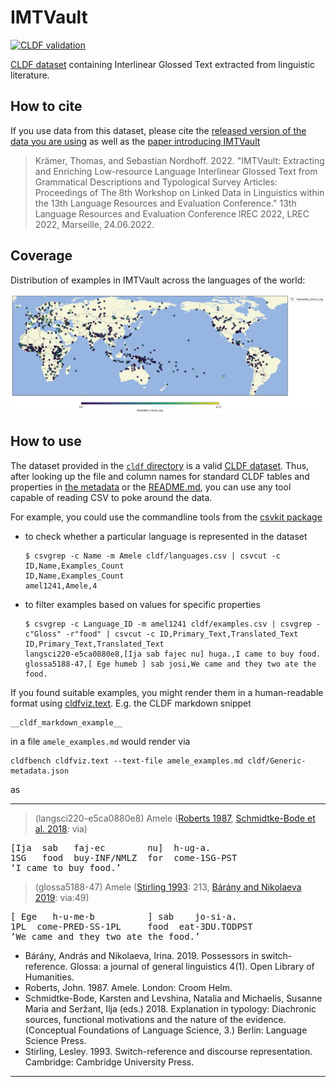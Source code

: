 # IMTVault

[![CLDF validation](https://github.com/cldf-datasets/imtvault/workflows/CLDF-validation/badge.svg)](https://github.com/cldf-datasets/imtvault/actions?query=workflow%3ACLDF-validation)

[CLDF dataset](cldf/) containing Interlinear Glossed Text extracted from linguistic literature.


## How to cite

If you use data from this dataset, please cite the [released version of the data you are using]() as
well as the [paper introducing IMTVault](http://www.lrec-conf.org/proceedings/lrec2022/workshops/LDL/pdf/2022.ldl2022-1.3.pdf)

> Krämer, Thomas, and Sebastian Nordhoff. 2022. "IMTVault: Extracting and Enriching Low-resource Language Interlinear Glossed Text from Grammatical Descriptions and Typological Survey Articles: Proceedings of The 8th Workshop on Linked Data in Linguistics within the 13th Language Resources and Evaluation Conference." 13th Language Resources and Evaluation Conference lREC 2022, LREC 2022, Marseille, 24.06.2022.


## Coverage

Distribution of examples in IMTVault across the languages of the world:

![](map.jpg?pacific-centered&language-properties=Examples_Count_Log&language-properties-colormaps=viridis&width=20&height=10&padding-left=5&padding-right=5&padding-top=5&padding-bottom=5&markersize=12#cldfviz.map)


## How to use

The dataset provided in the [`cldf` directory](cldf/) is a valid [CLDF dataset](https://cldf.clld.org). Thus, after
looking up the file and column names for standard CLDF tables and properties in [the metadata](cldf/Generic-metadata.json)
or the [README.md](cldf/README.md), you can use any tool capable of reading CSV to poke around the data.

For example, you could use the commandline tools from the [csvkit package](https://csvkit.readthedocs.io/en/latest/)
- to check whether a particular language is represented in the dataset
  ```shell
  $ csvgrep -c Name -m Amele cldf/languages.csv | csvcut -c ID,Name,Examples_Count
  ID,Name,Examples_Count
  amel1241,Amele,4
  ```
- to filter examples based on values for specific properties
  ```shell
  $ csvgrep -c Language_ID -m amel1241 cldf/examples.csv | csvgrep -c"Gloss" -r"food" | csvcut -c ID,Primary_Text,Translated_Text
  ID,Primary_Text,Translated_Text
  langsci220-e5ca0880e8,[Ija sab fajec nu] huga.,I came to buy food.
  glossa5188-47,[ Ege humeb ] sab josi,We came and they two ate the food.
  ```

If you found suitable examples, you might render them in a human-readable format using [cldfviz.text](https://github.com/cldf/cldfviz).
E.g. the CLDF markdown snippet
```
__cldf_markdown_example__
```
in a file `amele_examples.md`
would render via
```shell
cldfbench cldfviz.text --text-file amele_examples.md cldf/Generic-metadata.json
```
as

---

> (langsci220-e5ca0880e8) Amele ([Roberts 1987](#source-roberts:87:1), [Schmidtke-Bode et al. 2018](#source-schmidtke-bode:levshina:etal:ed:18): via)
<pre>
[Ija  sab   faj-ec        nu]  h-ug-a.  
1SG   food  buy-INF/NMLZ  for  come-1SG-PST  
‘I came to buy food.’</pre>
 
> (glossa5188-47) Amele ([Stirling 1993](#source-stirling:93): 213, [Bárány and Nikolaeva 2019](#source-barany:nikolaeva:19): via:49)
<pre>
[ Ege   h-u-me-b          ] sab    jo-si-a.  
1PL  come-PRED-SS-1PL     food  eat-3DU.TODPST  
‘We came and they two ate the food.’</pre>
 - <a id="source-barany:nikolaeva:19"> </a>Bárány, András and Nikolaeva, Irina. 2019. Possessors in switch-reference. Glossa: a journal of general linguistics 4(1). Open Library of Humanities.
- <a id="source-roberts:87:1"> </a>Roberts, John. 1987. Amele. London: Croom Helm.
- <a id="source-schmidtke-bode:levshina:etal:ed:18"> </a>Schmidtke-Bode, Karsten and Levshina, Natalia and Michaelis, Susanne Maria and Seržant, Ilja (eds.) 2018. Explanation in typology: Diachronic sources, functional motivations and the nature of the evidence. (Conceptual Foundations of Language Science, 3.) Berlin: Language Science Press.
- <a id="source-stirling:93"> </a>Stirling, Lesley. 1993. Switch-reference and discourse representation. Cambridge: Cambridge University Press.

---

